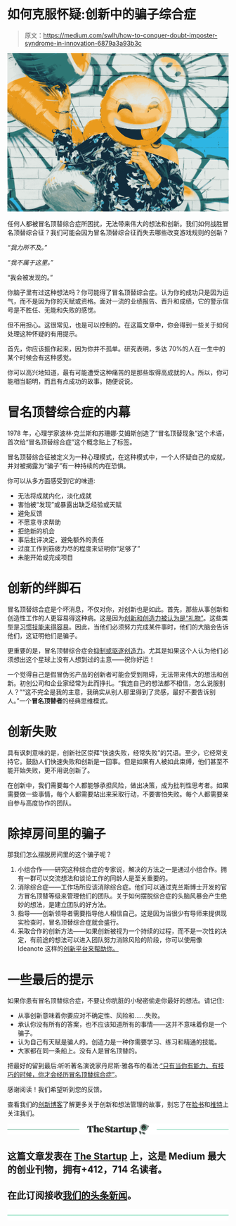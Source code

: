 # 如何克服怀疑:创新中的骗子综合症

> 原文：<https://medium.com/swlh/how-to-conquer-doubt-imposter-syndrome-in-innovation-6879a3a93b3c>

![](img/90df934c8ccc308959e67d65cdf5262f.png)

任何人都被冒名顶替综合症所困扰，无法带来伟大的想法和创新。我们如何战胜冒名顶替综合征？我们可能会因为冒名顶替综合征而失去哪些改变游戏规则的创新？

*“我力所不及。”*

*“我不属于这里。”*

“我会被发现的。”

你脑子里有过这种想法吗？你可能得了冒名顶替综合症。认为你的成功只是因为运气，而不是因为你的天赋或资格。面对一流的业绩报告、晋升和成绩，它的警示信号是不胜任、无能和失败的感觉。

但不用担心。这很常见，也是可以控制的。在这篇文章中，你会得到一些关于如何处理这种怀疑的有用提示。

首先，你应该振作起来，因为你并不孤单。研究表明，多达 70%的人在一生中的某个时候会有这种感觉。

你可以高兴地知道，最有可能遭受这种痛苦的是那些取得高成就的人。所以，你可能相当聪明，而且有点成功的故事。随便说说。

# 冒名顶替综合症的内幕

1978 年，心理学家波林·克兰斯和苏珊娜·艾姆斯创造了“冒名顶替现象”这个术语，首次给“冒名顶替综合症”这个概念贴上了标签。

冒名顶替综合征被定义为一种心理模式，在这种模式中，一个人怀疑自己的成就，并对被揭露为“骗子”有一种持续的内在恐惧。

你可以从多方面感受到它的味道:

*   无法将成就内化，淡化成就
*   害怕被“发现”或暴露出缺乏经验或天赋
*   避免反馈
*   不愿意寻求帮助
*   拒绝新的机会
*   事后批评决定，避免额外的责任
*   过度工作到筋疲力尽的程度来证明你“足够了”
*   未能开始或完成项目

# 创新的绊脚石

冒名顶替综合症是个坏消息，不仅对你，对创新也是如此。首先，那些从事创新和创造性工作的人更容易得这种病。这是因为[创新和创造力被认为是“礼物”](https://killerinnovations.com/overcome-impostor-syndrome-be-more-creative/)。这些类型是[习惯技能来得容易](http://time.com/5312483/how-to-deal-with-impostor-syndrome/)。因此，当他们必须努力完成某件事时，他们的大脑会告诉他们，这证明他们是骗子。

更重要的是，冒名顶替综合症会[抑制或驱逐创造力](https://player.fm/series/idea-to-value-creativity-and-innovation/023-dr-valerie-young-the-5-ways-people-experience-impostor-syndrome)。尤其是如果这个人认为他们必须想出这个星球上没有人想到过的主意——祝你好运！

一个觉得自己是假冒伪劣产品的创新者可能会受到阻碍，无法带来伟大的想法和创新。初创公司和企业家经常为此而挣扎。“我连自己的想法都不相信，怎么说服别人？”“这不完全是我的主意，我确实从别人那里得到了灵感，最好不要告诉别人。”一个**冒名顶替者**的经典思维模式。

# 创新失败

具有讽刺意味的是，创新社区崇拜“快速失败，经常失败”的咒语。至少，它经常支持它。鼓励人们快速失败和创新是一回事。但是如果有人被如此束缚，他们甚至不能开始失败，更不用说创新了。

在创新中，我们需要每个人都能够承担风险，做出决策，成为批判性思考者。如果需要做一些事情，每个人都需要站出来采取行动，不要害怕失败。每个人都需要亲自参与高度协作的团队。

# 除掉房间里的骗子

那我们怎么摆脱房间里的这个骗子呢？

1.  小组合作——研究这种综合症的专家说，解决的方法之一是通过小组合作。拥有一群可以交流想法和谈论工作的同龄人是至关重要的。
2.  消除综合症——工作场所应该消除综合症。他们可以通过克兰斯博士开发的官方冒名顶替等级来管理他们的团队。关于如何摆脱综合症的头脑风暴会产生绝妙的想法，是建立团队的好方法。
3.  指导——创新领导者需要指导他人相信自己。这是因为当很少有导师来提供现实检查时，冒名顶替综合症就会盛行。
4.  采取合作的创新方法——如果创新被视为一个持续的过程，而不是一次性的决定，有前途的想法可以进入团队努力消除风险的阶段，你可以使用像 Ideanote 这样的[创新平台来帮助你。](https://ideanote.io/)

# 一些最后的提示

如果你患有冒名顶替综合症，不要让你肮脏的小秘密偷走你最好的想法。请记住:

*   从事创新意味着你要应对不确定性、风险和……失败。
*   承认你没有所有的答案，也不应该知道所有的事情——这并不意味着你是一个骗子。
*   认为自己有天赋是骗人的。创造力是一种你需要学习、练习和精通的技能。
*   大家都在同一条船上。没有人是冒名顶替的。

把最好的留到最后:听听著名演说家丹尼斯·雅各布的看法:[“只有当你有能力、有技巧的时候，你才会经历冒名顶替综合症”](https://www.slideshare.net/INBOUND/htt07-d-denise-jacobs-52903035)。

感谢阅读！我们希望听到您的反馈。

查看我们的[创新博客](https://blog.ideanote.io/)了解更多关于创新和想法管理的故事，别忘了在[脸书](https://www.facebook.com/weareideanote)和[推特](https://twitter.com/weareideanote)上关注我们。

[![](img/308a8d84fb9b2fab43d66c117fcc4bb4.png)](https://medium.com/swlh)

## 这篇文章发表在 [The Startup](https://medium.com/swlh) 上，这是 Medium 最大的创业刊物，拥有+412，714 名读者。

## 在此订阅接收[我们的头条新闻](http://growthsupply.com/the-startup-newsletter/)。

[![](img/b0164736ea17a63403e660de5dedf91a.png)](https://medium.com/swlh)